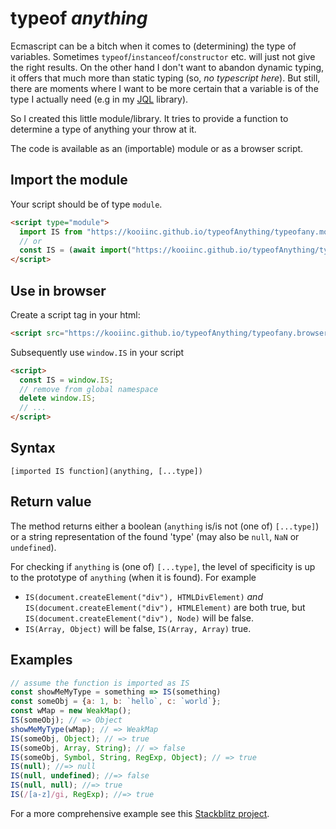 # typeof *anything*

Ecmascript can be a bitch when it comes to (determining) the type of variables. Sometimes `typeof`/`instanceof`/`constructor` etc. will 
just not give the right results. On the other hand I don't want to abandon dynamic typing, it offers that much more than static typing 
(so, *no typescript here*). But still, there are moments where I want to be more certain that a variable is of the type I actually 
need (e.g in my [JQL](https://github.com/KooiInc/JQL) library).

So I created this little module/library. It tries to provide a function to determine a type of anything your throw at it.

The code is available as an (importable) module or as a browser script.

## Import the module

Your script should be of type `module`.

```html
<script type="module">
  import IS from "https://kooiinc.github.io/typeofAnything/typeofany.module.js";
  // or 
  const IS = (await import("https://kooiinc.github.io/typeofAnything/typeofany.module.js")).default;
</script>
```

## Use in browser

Create a script tag in your html:

```html
<script src="https://kooiinc.github.io/typeofAnything/typeofany.browser.js"`)</script>
```

Subsequently use `window.IS` in your script

```html
<script>
  const IS = window.IS;
  // remove from global namespace
  delete window.IS;
  // ...
</script>
```

## Syntax

`[imported IS function](anything, [...type])`

## Return value

The method returns either a boolean (`anything` is/is not (one of) `[...type]`) 
or a string representation of the found 'type' (may also be `null`, `NaN` or `undefined`).

For checking if `anything` is (one of) `[...type]`, the level of specificity is
up to the prototype of `anything` (when it is found). For example

- `IS(document.createElement("div"), HTMLDivElement)`
*and* `IS(document.createElement("div"), HTMLElement)` are both true, but
`IS(document.createElement("div"), Node)` will be false. 
- `IS(Array, Object)` will be false, `IS(Array, Array)` true. 

## Examples

```javascript
// assume the function is imported as IS
const showMeMyType = something => IS(something)
const someObj = {a: 1, b: `hello`, c: `world`};
const wMap = new WeakMap();
IS(someObj); // => Object
showMeMyType(wMap); // => WeakMap
IS(someObj, Object); // => true
IS(someObj, Array, String); // => false
IS(someObj, Symbol, String, RegExp, Object); // => true
IS(null); //=> null
IS(null, undefined); //=> false
IS(null, null); //=> true
IS(/[a-z]/gi, RegExp); //=> true
```

For a more comprehensive example see this [Stackblitz project](https://stackblitz.com/edit/js-a1ggb3?file=index.js).
